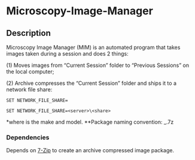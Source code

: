 # Microscopy-Image-Manager

## Description

Microscopy Image Manager (MIM) is an automated program that takes images taken during a session and does 2 things:

(1)	Moves images from “Current Session” folder to “Previous Sessions” on the local computer;

(2)	Archive compresses the “Current Session” folder and ships it to a network file share:

`SET NETWORK_FILE_SHARE=`

`SET NETWORK_FILE_SHARE=<server>\<share>`


*where <Microscope> is the make and model.
**Package naming convention: <ISODate8601>_<UserName>.7z


### Dependencies

Depends on [7-Zip](https://www.7-zip.org/) to create an archive compressed image package. 